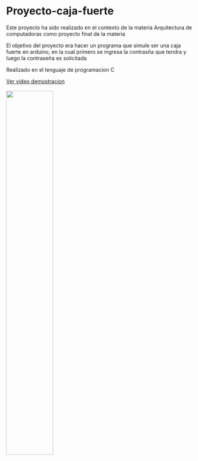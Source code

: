 # Proyecto-caja-fuerte
Este proyecto ha sido realizado en el contexto de la materia Arquitectura de computadoras como proyecto final de la materia

El objetivo del proyecto era hacer un programa que simule ser una caja fuerte en arduino, en la cual primero se ingresa la contrasña que tendra y luego la contraseña es solicitada 

Realizado en el lenguaje de programacion C 

[Ver video demostracion](https://youtu.be/uMcxCYqAT6c)
<br><br>
[<img src="https://img.youtube.com/vi/uMcxCYqAT6c/maxresdefault.jpg" width="50%">](https://youtu.be/uMcxCYqAT6c)

